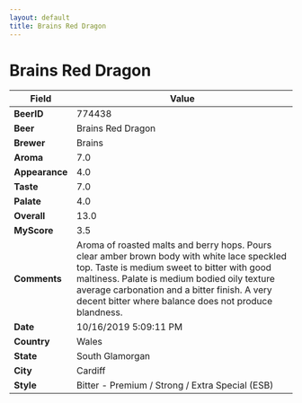 ```yaml
---
layout: default
title: Brains Red Dragon
---
```


# Brains Red Dragon

| Field         | Value     |
|---------------|-----------|
| **BeerID** | 774438 |
| **Beer** | Brains Red Dragon |
| **Brewer** | Brains |
| **Aroma** | 7.0 |
| **Appearance** | 4.0 |
| **Taste** | 7.0 |
| **Palate** | 4.0 |
| **Overall** | 13.0 |
| **MyScore** | 3.5 |
| **Comments** | Aroma of roasted malts and berry hops. Pours clear amber brown body with white lace speckled top. Taste is medium sweet to bitter with good maltiness. Palate is medium bodied oily texture average carbonation and a bitter finish. A very decent bitter where balance does not produce blandness. |
| **Date** | 10/16/2019 5:09:11 PM |
| **Country** | Wales |
| **State** | South Glamorgan |
| **City** | Cardiff |
| **Style** | Bitter - Premium / Strong / Extra Special (ESB) |
